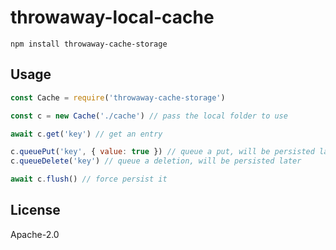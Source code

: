 # throwaway-local-cache

```
npm install throwaway-cache-storage
```

## Usage

``` js
const Cache = require('throwaway-cache-storage')

const c = new Cache('./cache') // pass the local folder to use

await c.get('key') // get an entry

c.queuePut('key', { value: true }) // queue a put, will be persisted later
c.queueDelete('key') // queue a deletion, will be persisted later

await c.flush() // force persist it
```

## License

Apache-2.0
